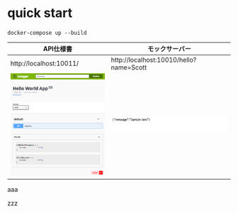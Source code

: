 # quick start

````
docker-compose up --build
````

|API仕様書|モックサーバー|
|---|---|
|http://localhost:10011/|http://localhost:10010/hello?name=Scott|
|![](doc/cp.png)|![](doc/cp2.png)|


aaa

zzz
